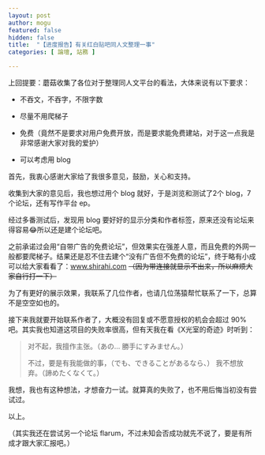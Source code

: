 ```yaml
---
layout: post
author: mogu
featured: false
hidden: false
title:  "【进度报告】有关红白贴吧同人文整理一事"
categories: [ 論壇, 站務 ]

---
```

上回提要：蘑菇收集了各位对于整理同人文平台的看法，大体来说有以下要求：

+ 不吞文，不吞字，不限字数

+ 尽量不用爬梯子

+ 免费（竟然不是要求对用户免费开放，而是要求能免费建站，对于这一点我是非常感谢大家对我的爱护）

+ 可以考虑用 blog

首先，我衷心感谢大家给了我很多意见，鼓励，关心和支持。

收集到大家的意见后，我也想过用个 blog 就好，于是浏览和测试了2个 blog，7个论坛，还有写作平台 ep。

经过多番测试后，发现用 blog 要好好的显示分类和作者标签，原来还没有论坛来得容易😂所以还是建个论坛吧。

之前承诺过会用“自带广告的免费论坛”，但效果实在强差人意，而且免费的外网一般都要爬梯子。结果还是忍不住去建个“没有广告但不免费的论坛”，终于略有小成可以给大家看看了：www.shirahi.com ~~（因为带连接就显示不出来，所以麻烦大家自行打一下）~~

为了有更好的展示效果，我联系了几位作者，也请几位荡猿帮忙联系了一下，总算不是空空如也的。

接下来我就要开始联系作者了，大概没有回复或不愿意授权的机会会超过 90% 吧。其实我也知道这项目的失败率很高，但有天我在看《X光室的奇迹》时听到：

> 对不起，我擅作主张。（あの… 勝手にすみません。）
> 
> 不过，要是有我能做的事，（でも、できることがあるなら、）
> 我不想放弃。（諦めたくなくて。）

我想，我也有这种想法，才想奋力一试。就算真的失败了，也不用后悔当初没有尝试过。

以上。

（其实我还在尝试另一个论坛 flarum，不过未知会否成功就先不说了，要是有所成才跟大家汇报吧。）
